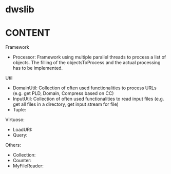 dwslib
======


CONTENT
=======

Framework
* Processor: Framework using multiple parallel threads to process a list of objects. The filling of the objectsToProcess and the actual processing has to be implemented. 

Util
* DomainUtil: Collection of often used functionalities to process URLs (e.g. get PLD, Domain, Compress based on CC)
* InputUtil: Collection of often used functionalities to read input files (e.g. get all files in a directory, get input stream for file)
* Tuple:

Virtuoso:
* LoadURI:
* Query:

Others:
* Collection:
* Counter:
* MyFileReader:
